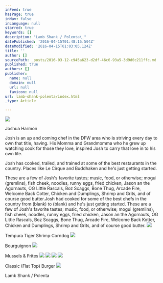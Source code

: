 ```yaml
---
inFeed: true
hasPage: true
inNav: false
inLanguage: null
starred: true
keywords: []
description: "Lamb Shank / Polenta\_"
datePublished: '2016-04-15T01:48:15.504Z'
dateModified: '2016-04-15T01:03:05.124Z'
title: ''
author: []
sourcePath: _posts/2016-03-12-c945a623-d2df-46c6-93a5-3d9d0c211ffc.md
published: true
authors: []
publisher:
  name: null
  domain: null
  url: null
  favicon: null
url: lamb-shank-polenta/index.html
_type: Article

---
```

![](https://the-grid-user-content.s3-us-west-2.amazonaws.com/4f3dab2f-30ed-466c-be3f-5484fd5d221a.jpg)

Joshua Harmon

Josh is an up and coming chef in the DFW area who is striving every day to own that title, having. His Momma and Grandmomma who he grew up watching cook for those they love, inspired Josh to carry that love in to his own life.

Josh has cooked, trailed, and trained at some of the best restaurants in the country.  Places like Le Cirque and Buddhaken and he's just getting started.  

These are a few of Josh's favorite tastes; music, food, or otherwise; mogui (gremlins), fish cheek, noodles, runny eggs, fried chicken, Jason an the Agornauts, OG Little Rascals, Boz Scaggs, Bone Thug, Arcade Fire, Welcome Back Cotter, Chicken and Dumplings, Shrimp and Grits, and of course good butter.Josh had cooked for some of the best chefs in the country from (blank) to (blank) and he's just getting started.  These are a few of Josh's favorite tastes; music, food, or otherwise; mogui (gremlins), fish cheek, noodles, runny eggs, fried chicken, Jason an the Agornauts, OG Little Rascals, Boz Scaggs, Bone Thug, Arcade Fire, Welcome Back Kotter, Chicken and Dumplings, Shrimp and Grits, and of course good butter.
![](https://the-grid-user-content.s3-us-west-2.amazonaws.com/cb4ac37b-0bbf-4892-be51-1d9b1604bfda.jpg)

Tempura Tiger Shrimp Corndog
![](https://the-grid-user-content.s3-us-west-2.amazonaws.com/0261872a-2773-4b6f-8c71-979b5bcfe4aa.jpg)

Bourguignon
![](https://s3-us-west-2.amazonaws.com/the-grid-img/p/5f1cca4eccfd9c7e3fe83aa54c316f70caf6e705.jpg)

Mussels & Frites
![](https://the-grid-user-content.s3-us-west-2.amazonaws.com/2704e908-731b-4426-a461-5759eec0d4d4.jpg)
![](https://s3-us-west-2.amazonaws.com/the-grid-img/p/64d022cf3a937cae85e4e76b502d1b86d29d92f9.jpg)
![](https://s3-us-west-2.amazonaws.com/the-grid-img/p/111487715746f5fa9f95efba757d00263d70b925.jpg)
![](https://s3-us-west-2.amazonaws.com/the-grid-img/p/f72b03c43d4e06b4247b00e9de8fc7f57e9ebf97.jpg)

Classic (Flat Top) Burger
![](https://s3-us-west-2.amazonaws.com/the-grid-img/p/d36246dcdf5225f1094dead7cd46b9af63fc9709.jpg)

Lamb Shank / Polenta